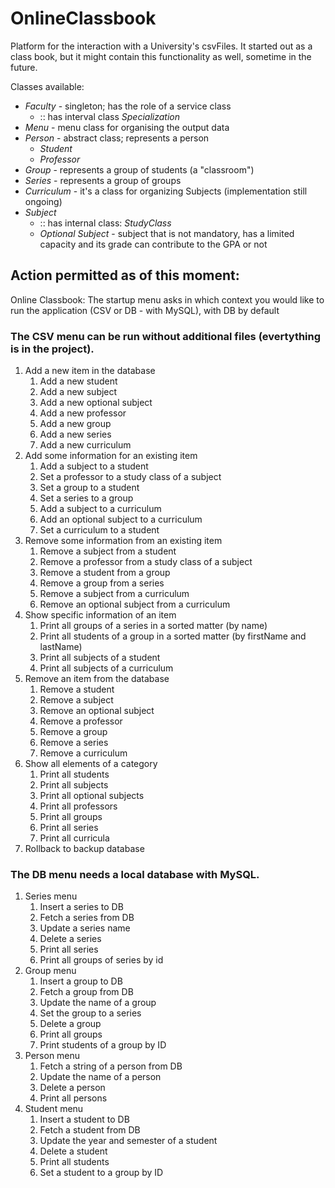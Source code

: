 # OnlineClassbook

Platform for the interaction with a University's csvFiles. It started out as a class book, but it might contain 
this functionality as well, sometime in the future.

Classes available:
* *Faculty* - singleton; has the role of a service class
    * :: has interval class *Specialization*
* *Menu* - menu class for organising the output data
* *Person* - abstract class; represents a person
    * *Student*
    * *Professor*
* *Group* - represents a group of students (a "classroom")
* *Series* - represents a group of groups
* *Curriculum* - it's a class for organizing Subjects (implementation still ongoing)
* *Subject*
    * :: has internal class: *StudyClass*
    * *Optional Subject* - subject that is not mandatory, has a limited capacity and its grade can contribute
      to the GPA or not

## Action permitted as of this moment:
Online Classbook:
The startup menu asks in which context you would like to run the application (CSV or DB - with MySQL), with DB by default
### The CSV menu can be run without additional files (evertything is in the project).
1. Add a new item in the database
   1. Add a new student
   2. Add a new subject
   3. Add a new optional subject
   4. Add a new professor
   5. Add a new group
   6. Add a new series
   7. Add a new curriculum
2. Add some information for an existing item
   1. Add a subject to a student
   2. Set a professor to a study class of a subject
   3. Set a group to a student
   4. Set a series to a group
   5. Add a subject to a curriculum
   6. Add an optional subject to a curriculum
   7. Set a curriculum to a student
3. Remove some information from an existing item
   1. Remove a subject from a student
   2. Remove a professor from a study class of a subject
   3. Remove a student from a group
   4. Remove a group from a series
   5. Remove a subject from a curriculum
   6. Remove an optional subject from a curriculum
4. Show specific information of an item
   1. Print all groups of a series in a sorted matter (by name)
   2. Print all students of a group in a sorted matter (by firstName and lastName)
   3. Print all subjects of a student
   4. Print all subjects of a curriculum
5. Remove an item from the database
   1. Remove a student
   2. Remove a subject
   3. Remove an optional subject
   4. Remove a professor
   5. Remove a group
   6. Remove a series
   7. Remove a curriculum
6. Show all elements of a category
   1. Print all students
   2. Print all subjects
   3. Print all optional subjects
   4. Print all professors
   5. Print all groups
   6. Print all series
   7. Print all curricula
9. Rollback to backup database

### The DB menu needs a local database with MySQL.

1. Series menu
   1. Insert a series to DB
   2. Fetch a series from DB
   3. Update a series name
   4. Delete a series
   5. Print all series
   6. Print all groups of series by id
2. Group menu
   1. Insert a group to DB
   2. Fetch a group from DB
   3. Update the name of a group
   4. Set the group to a series
   5. Delete a group
   6. Print all groups
   7. Print students of a group by ID
3. Person menu
   1. Fetch a string of a person from DB
   2. Update the name of a person
   3. Delete a person
   4. Print all persons
4. Student menu
   1. Insert a student to DB
   2. Fetch a student from DB
   3. Update the year and semester of a student
   4. Delete a student
   5. Print all students
   6. Set a student to a group by ID
